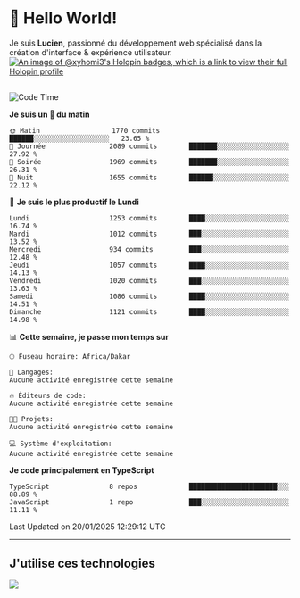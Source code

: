 # 👋 Hello World!

Je suis **Lucien**, passionné du développement web spécialisé dans la création d'interface & expérience utilisateur.
[![An image of @xyhomi3's Holopin badges, which is a link to view their full Holopin profile](https://holopin.me/xyhomi3)](https://holopin.io/@xyhomi3)

##

<!--START_SECTION:waka-->
![Code Time](http://img.shields.io/badge/Code%20Time-2%2C834%20hrs%2050%20mins-blue)

**Je suis un 🐤 du matin** 

```text
🌞 Matin                  1770 commits        ██████░░░░░░░░░░░░░░░░░░░   23.65 % 
🌆 Journée                2089 commits        ███████░░░░░░░░░░░░░░░░░░   27.92 % 
🌃 Soirée                 1969 commits        ███████░░░░░░░░░░░░░░░░░░   26.31 % 
🌙 Nuit                   1655 commits        ██████░░░░░░░░░░░░░░░░░░░   22.12 % 
```
📅 **Je suis le plus productif le Lundi** 

```text
Lundi                    1253 commits        ████░░░░░░░░░░░░░░░░░░░░░   16.74 % 
Mardi                    1012 commits        ███░░░░░░░░░░░░░░░░░░░░░░   13.52 % 
Mercredi                 934 commits         ███░░░░░░░░░░░░░░░░░░░░░░   12.48 % 
Jeudi                    1057 commits        ████░░░░░░░░░░░░░░░░░░░░░   14.13 % 
Vendredi                 1020 commits        ███░░░░░░░░░░░░░░░░░░░░░░   13.63 % 
Samedi                   1086 commits        ████░░░░░░░░░░░░░░░░░░░░░   14.51 % 
Dimanche                 1121 commits        ████░░░░░░░░░░░░░░░░░░░░░   14.98 % 
```


📊 **Cette semaine, je passe mon temps sur** 

```text
🕑︎ Fuseau horaire: Africa/Dakar

💬 Langages: 
Aucune activité enregistrée cette semaine

🔥 Éditeurs de code: 
Aucune activité enregistrée cette semaine

🐱‍💻 Projets: 
Aucune activité enregistrée cette semaine

💻 Système d'exploitation: 
Aucune activité enregistrée cette semaine
```

**Je code principalement en TypeScript** 

```text
TypeScript               8 repos             ██████████████████████░░░   88.89 % 
JavaScript               1 repo              ███░░░░░░░░░░░░░░░░░░░░░░   11.11 % 
```




 Last Updated on 20/01/2025 12:29:12 UTC
<!--END_SECTION:waka-->
---

## J'utilise ces technologies

<p align="left">
  <a href="https://skillicons.dev">
    <img src="https://skillicons.dev/icons?i=ts,js,md,scss,tailwind,react,docker,express,astro,vite,nextjs,vercel,figma,ableton" />
  </a>
</p>

